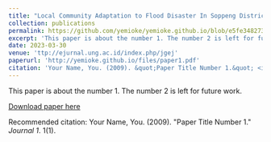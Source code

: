 ```yaml
---
title: "Local Community Adaptation to Flood Disaster In Soppeng District"
collection: publications
permalink: https://github.com/yemioke/yemioke.github.io/blob/e5fe348273a1fd4d0ec056b21469ce31316b8e70/files/paper1.pdf
excerpt: 'This paper is about the number 1. The number 2 is left for future work.'
date: 2023-03-30
venue: 'ttp://ejurnal.ung.ac.id/index.php/jgej'
paperurl: 'http://yemioke.github.io/files/paper1.pdf'
citation: 'Your Name, You. (2009). &quot;Paper Title Number 1.&quot; <i>Journal 1</i>. 1(1).'
---
```

This paper is about the number 1. The number 2 is left for future work.

[Download paper here](http://yemioke.github.io/files/Article1.pdf)

Recommended citation: Your Name, You. (2009). "Paper Title Number 1." <i>Journal 1</i>. 1(1).
